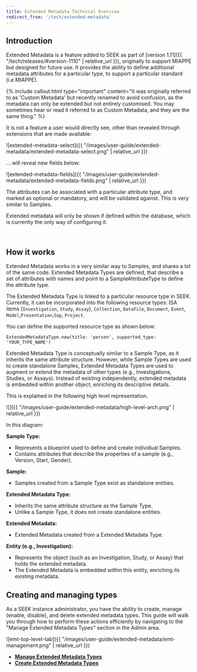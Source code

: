```yaml
---
title: Extended Metadata Technical Overview
redirect_from: '/tech/extended-metadata'
---
```


## Introduction

Extended Metadata is a feature added to SEEK as part of [version 1.11]({{ "/tech/releases/#version-1110" | relative_url }}), originally to support
MIAPPE but designed for future use.
It provides the ability to define additional metadata attributes for a particular type, to support a particular standard (i.e MIAPPE).

{% include callout.html type="important" content="It was originally referred to as 'Custom Metadata' but recently renamed to avoid confusion, as the metadata can only be extended but not entirely customised.
You may sometimes hear or read it referred to as Custom Metadata, and they are the same thing." %}

It is not a feature a user would directly see, other than revealed through extensions that are made available:


![extended-metadata-select]({{ "/images/user-guide/extended-metadata/extended-metadata-select.png" | relative_url }})


... will reveal new fields below:

![extended-metadata-fields]({{ "/images/user-guide/extended-metadata/extended-metadata-fields.png" | relative_url }})

The attributes can be associated with a particular attribute type, and marked as optional or mandatory, and will be validated against. This is very similar to Samples.

Extended metadata will only be shown if defined within the database, which is currently the only way of configuring it.

<br>

## How it works

Extended Metadata works in a very similar way to Samples, and shares a lot of the same code. Extended Metadata Types are defined, that describe a set of attributes with names
and point to a SampleAttributeType to define the attribute type.

The Extended Metadata Type is linked to a particular resource type in SEEK. Currently, it can be incorporated into the following resource types:
ISA items (`Investigation`, `Study`, `Assay`), `Collection`, `DataFile`, `Document`, `Event`, `Model`,`Presentation`,`Sop`, `Project`.

You can define the supported resource type as shown below:

```
ExtendedMetadataType.new(title: 'person', supported_type: 'YOUR_TYPE_NAME')
```

Extended Metadata Type is conceptually similar to a Sample Type, as it inherits the same attribute structure. However, while Sample Types are used to create standalone Samples, Extended Metadata Types are used to augment or extend the metadata of other types (e.g., Investigations, Studies, or Assays).
Instead of existing independently, extended metadata is embedded within another object, enriching its descriptive details.

This is explained in the following high level representation.

![]({{ "/images/user-guide/extended-metadata/high-level-arch.png" | relative_url }})

In this diagram:

**Sample Type:**

* Represents a blueprint used to define and create individual Samples.
* Contains attributes that describe the properties of a sample (e.g., Version, Start, Gender).

**Sample:**

* Samples created from a Sample Type exist as standalone entities.

**Extended Metadata Type:**

* Inherits the same attribute structure as the Sample Type.
* Unlike a Sample Type, it does not create standalone entities.

**Extended Metadata:**

* Extended Metadata created from a Extended Metadata Type.

**Entity (e.g., Investigation):**

* Represents the object (such as an Investigation, Study, or Assay) that holds the extended metadata.
* The Extended Metadata is embedded within this entity, enriching its existing metadata.


## Creating and managing types

As a SEEK instance administrator, you have the ability to create, manage (enable, disable), and delete extended metadata types. This guide will walk you through how to perform these actions efficiently by navigating to the "Manage Extended Metadata Types" section in the Admin area.


![emt-top-level-tab]({{ "/images/user-guide/extended-metadata/emt-management.png" | relative_url }})


* **[Manage Extended Metadata Types](manage-extended-metadata-type)**
* **[Create Extended Metadata Types](create-extended-metadata-type)**

